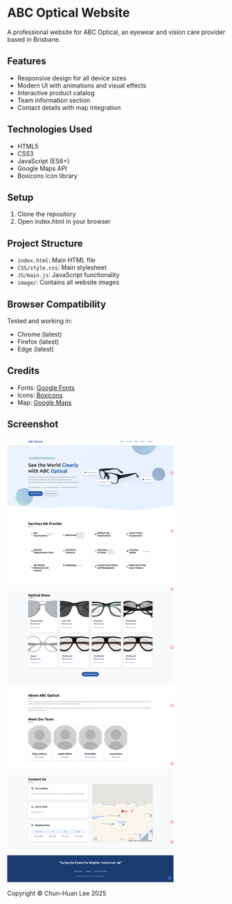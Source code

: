 # ABC Optical Website

A professional website for ABC Optical, an eyewear and vision care provider based in Brisbane.

## Features
- Responsive design for all device sizes
- Modern UI with animations and visual effects
- Interactive product catalog
- Team information section
- Contact details with map integration

## Technologies Used
- HTML5
- CSS3
- JavaScript (ES6+)
- Google Maps API
- Boxicons icon library

## Setup
1. Clone the repository
2. Open index.html in your browser

## Project Structure
- `index.html`: Main HTML file
- `CSS/style.css`: Main stylesheet
- `JS/main.js`: JavaScript functionality
- `image/`: Contains all website images

## Browser Compatibility
Tested and working in:
- Chrome (latest)
- Firefox (latest)
- Edge (latest)

## Credits
- Fonts: [Google Fonts](https://fonts.google.com)
- Icons: [Boxicons](https://boxicons.com)
- Map: [Google Maps](https://maps.google.com)

## Screenshot

![ABC Optical Homepage](image\screencapture.png)

Copyright © Chun-Huan Lee 2025
